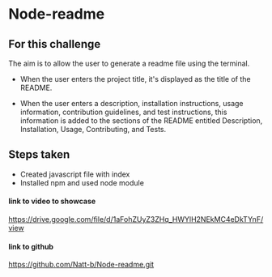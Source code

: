 # Node-readme

## For this challenge

The aim is to allow the user to generate a readme file using the terminal. 

- When the user enters the project title, it's displayed as the title of the README.

- When the user enters a description, installation instructions, usage information, contribution guidelines, and test instructions, this information is added to the sections of the README entitled Description, Installation, Usage, Contributing, and Tests.

## Steps taken

- Created javascript file with index
- Installed npm and used node module

#### link to video to showcase
https://drive.google.com/file/d/1aFohZUyZ3ZHq_HWYlH2NEkMC4eDkTYnF/view

#### link to github
https://github.com/Natt-b/Node-readme.git 

